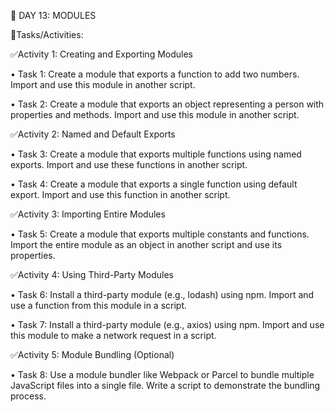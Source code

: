 🔴 DAY 13: MODULES

💨Tasks/Activities:

✅Activity 1: Creating and Exporting Modules

• Task 1: Create a module that exports a function to add two numbers. Import and use this module in another script.

• Task 2: Create a module that exports an object representing a person with properties and methods. Import and use this module in another script.

✅Activity 2: Named and Default Exports

• Task 3: Create a module that exports multiple functions using named exports. Import and use these functions in another script.

• Task 4: Create a module that exports a single function using default export. Import and use this function in another script.

✅Activity 3: Importing Entire Modules

• Task 5: Create a module that exports multiple constants and functions. Import the entire module as an object in another script and use its properties.

✅Activity 4: Using Third-Party Modules

• Task 6: Install a third-party module (e.g., lodash) using npm. Import and use a function from this module in a script.

• Task 7: Install a third-party module (e.g., axios) using npm. Import and use this module to make a network request in a script.

✅Activity 5: Module Bundling (Optional)

• Task 8: Use a module bundler like Webpack or Parcel to bundle multiple JavaScript files into a single file. Write a script to demonstrate the bundling process.

